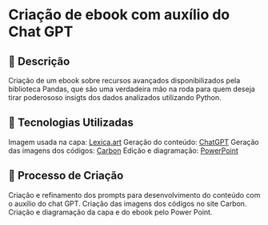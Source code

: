 # Criação de ebook com auxílio do Chat GPT

## 📒 Descrição
Criação de um ebook sobre recursos avançados disponibilizados pela biblioteca Pandas, que são uma verdadeira mão na roda para quem deseja tirar poderososo insigts dos dados analizados utilizando Python.

## 🤖 Tecnologias Utilizadas
Imagem usada na capa:  [Lexica.art](https://lexica.art/)
Geração do conteúdo: [ChatGPT](https://chat.openai.com/)
Geração das imagens dos códigos: [Carbon](https://carbon.now.sh/)
Edição e diagramação: [PowerPoint](https://www.microsoft.com/pt-br/microsoft-365/powerpoint)

## 🧐 Processo de Criação
Criação e refinamento dos prompts para desenvolvimento do conteúdo com o auxílio do chat GPT. 
Criação das imagens dos códigos no site Carbon. 
Criação e diagramação da capa e do ebook pelo Power Point.
